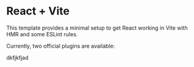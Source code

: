# React + Vite

This template provides a minimal setup to get React working in Vite with HMR and some ESLint rules.

Currently, two official plugins are available:

dkfjkfjad